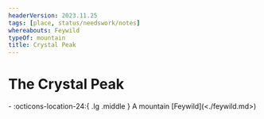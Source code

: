 ```yaml
---
headerVersion: 2023.11.25
tags: [place, status/needswork/notes]
whereabouts: Feywild
typeOf: mountain
title: Crystal Peak
---
```

# The Crystal Peak
<div class="grid cards ext-narrow-margin ext-one-column" markdown>
-    :octicons-location-24:{ .lg .middle } A mountain [Feywild](<./feywild.md>)  
</div>


